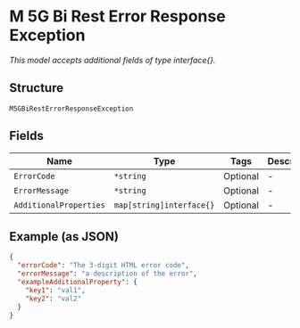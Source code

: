 
# M 5G Bi Rest Error Response Exception

*This model accepts additional fields of type interface{}.*

## Structure

`M5GBiRestErrorResponseException`

## Fields

| Name | Type | Tags | Description |
|  --- | --- | --- | --- |
| `ErrorCode` | `*string` | Optional | - |
| `ErrorMessage` | `*string` | Optional | - |
| `AdditionalProperties` | `map[string]interface{}` | Optional | - |

## Example (as JSON)

```json
{
  "errorCode": "The 3-digit HTML error code",
  "errorMessage": "a description of the error",
  "exampleAdditionalProperty": {
    "key1": "val1",
    "key2": "val2"
  }
}
```

